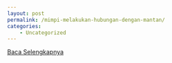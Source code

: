 ```yaml
---
layout: post
permalink: /mimpi-melakukan-hubungan-dengan-mantan/
categories:
    - Uncategorized
---
```


[Baca Selengkapnya](/05)
